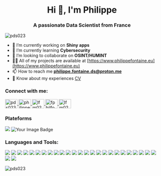 <h1 align="center">Hi 👋, I'm Philippe</h1>
<h3 align="center">A passionate Data Scientist from France</h3>

<p align="left"> 
  <img src="https://komarev.com/ghpvc/?username=pds023&label=Profile%20views&color=0e75b6&style=flat" alt="pds023" /> 
</p>

- 🔭 I’m currently working on **Shiny apps**
- 🌱 I’m currently learning **Cybersecurity**
- 👯 I’m looking to collaborate on **OSINT/HUMINT**
- 👨‍💻 All of my projects are available at [https://www.philippefontaine.eu](https://www.philippefontaine.eu)
- 📫 How to reach me **philippe.fontaine.ds@proton.me**
- 📄 Know about my experiences [CV](https://www.philippefontaine.eu/img/resume/cv_public.pdf)

<h3 align="left">Connect with me:</h3>
<p align="left">
  <a href="https://codepen.io/pds023" target="blank">
    <img align="center" src="https://raw.githubusercontent.com/rahuldkjain/github-profile-readme-generator/master/src/images/icons/Social/codepen.svg" alt="pds023" height="30" width="40" />
  </a>
  <a href="https://linkedin.com/in/philippe-fontaine-ds" target="blank">
    <img align="center" src="https://raw.githubusercontent.com/rahuldkjain/github-profile-readme-generator/master/src/images/icons/Social/linked-in-alt.svg" alt="philippe-fontaine-ds" height="30" width="40" />
  </a>
  <a href="https://www.codechef.com/users/lfm023" target="blank">
    <img align="center" src="https://cdn.jsdelivr.net/npm/simple-icons@3.1.0/icons/codechef.svg" alt="lfm023" height="30" width="40" />
  </a>
  <a href="https://www.hackerrank.com/fphilfont" target="blank">
    <img align="center" src="https://raw.githubusercontent.com/rahuldkjain/github-profile-readme-generator/master/src/images/icons/Social/hackerrank.svg" alt="fphilfont" height="30" width="40" />
  </a>
  <a href="https://www.leetcode.com/lfm023" target="blank">
    <img align="center" src="https://raw.githubusercontent.com/rahuldkjain/github-profile-readme-generator/master/src/images/icons/Social/leet-code.svg" alt="lfm023" height="30" width="40" />
  </a>
</p>
<h3 align="left"> Plateforms </h3>
<p align="left">
  <img src="https://www.codewars.com/users/LFM023/badges/large" />
  <img src="https://tryhackme-badges.s3.amazonaws.com/lfm023.png" alt="Your Image Badge" />
</p>
<h3 align="left">Languages and Tools:</h3>
<p align="left"> 
  <img src="https://img.shields.io/badge/Python-3776AB?logo=python&logoColor=fff" />
  <img src="https://img.shields.io/badge/R-%23276DC3.svg?logo=r&logoColor=white" />
  <img src="https://img.shields.io/badge/CSS-1572B6?logo=css3&logoColor=fff"/> 
  <img src="https://img.shields.io/badge/HTML-%23E34F26.svg?logo=html5&logoColor=white" />
  <img src="https://img.shields.io/badge/Java-%23ED8B00.svg?logo=openjdk&logoColor=white" />
  <img src="https://img.shields.io/badge/JavaScript-F7DF1E?logo=javascript&logoColor=000" />
  <img src="https://img.shields.io/badge/Docker-2496ED?logo=docker&logoColor=fff" />
  <img src="https://img.shields.io/badge/Kubernetes-326CE5?logo=kubernetes&logoColor=fff" />
  <img src="https://img.shields.io/badge/AWS-%23FF9900.svg?logo=amazon-web-services&logoColor=white" />
  <img src="https://img.shields.io/badge/MySQL-4479A1?logo=mysql&logoColor=fff" />
  <img src="https://img.shields.io/badge/Postgres-%23316192.svg?logo=postgresql&logoColor=white" />
  <img src="https://img.shields.io/badge/SQLite-%2307405e.svg?logo=sqlite&logoColor=white" />
  <img src="https://img.shields.io/badge/Blender-%23F5792A.svg?logo=blender&logoColor=white" />
  <img src="https://img.shields.io/badge/freeCodeCamp-0A0A23?logo=freecodecamp&logoColor=fff" />
  <img src="https://img.shields.io/badge/Bootstrap-7952B3?logo=bootstrap&logoColor=fff" />
  <img src="https://img.shields.io/badge/Flask-000?logo=flask&logoColor=fff" />
  <img src="https://img.shields.io/badge/Next.js-black?logo=next.js&logoColor=white" />
  <img src="https://img.shields.io/badge/Node.js-6DA55F?logo=node.js&logoColor=white" />
  <img src="https://img.shields.io/badge/React-%2320232a.svg?logo=react&logoColor=%2361DAFB" />
  <img src="https://img.shields.io/badge/Sass-C69?logo=sass&logoColor=fff" />
  <img src="https://img.shields.io/badge/Kali%20Linux-557C94?logo=kalilinux&logoColor=fff" />
  <img src="https://img.shields.io/badge/Arch%20Linux-1793D1?logo=arch-linux&logoColor=fff" />
  <img src="https://img.shields.io/badge/Linux-FCC624?logo=linux&logoColor=black" />
  <img src="https://img.shields.io/badge/Ubuntu-E95420?logo=ubuntu&logoColor=white" />
  <img src="https://custom-icon-badges.demolab.com/badge/Windows-0078D6?logo=windows11&logoColor=white" />
  <img src="https://img.shields.io/badge/JSON-000?logo=json&logoColor=fff" />
  <img src="https://img.shields.io/badge/Markdown-%23000000.svg?logo=markdown&logoColor=white" />
  
</p>

<p>
  <img align="center" src="https://github-readme-stats.vercel.app/api/top-langs?username=pds023&show_icons=true&locale=en&layout=compact" alt="pds023" />
</p>
